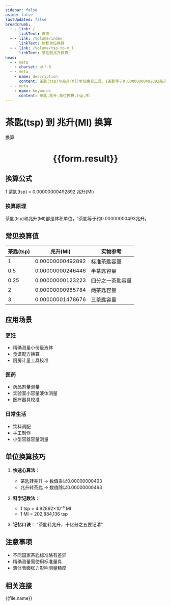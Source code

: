 ```yaml
---
sidebar: false
aside: false
lastUpdated: false
breadcrumb:
  - - link: /
      linkText: 首页
  - - link: /Volume/index
      linkText: 体积单位换算
  - - link: /Volume/tsp-to-m_l
      linkText: 茶匙到兆升换算
head:
  - - meta
    - charset: utf-8
  - - meta
    - name: description
      content: 茶匙(tsp)与兆升(Ml)单位换算工具，1茶匙等于0.00000000492892兆升。
  - - meta
    - name: keywords
      content: 茶匙,兆升,单位换算,tsp,Ml
---
```


# 茶匙(tsp) 到 兆升(Ml) 换算

<script setup>
import { onMounted, reactive, inject ,ref  } from 'vue'
import { NButton,NForm ,N极值FormItem,NInput,NInputNumber,NSelect,NCard,useMessage ,NGrid ,NGi } from 'naive-ui'
import { defineClientComponent } from 'vitepress'
import { Volume } from '../../files';

const convert = inject('convert')
const formRef = ref(null);
const rules = {
  number:{
    required: true,
    type: 'number',
    trigger: "blur"
  }
}
const form = reactive({
  number:null,
  result:'',
  title:'茶匙(tsp)到兆升(Ml)换算'
})

const convertHandler = (e) => {
  e.preventDefault();
  formRef.value?.validate((errors)=>{
    if (!errors) {
      form.result = `${form.number} tsp = ${convert(form.number).from('tsp').to('Ml')} Ml`
    }
  })
}
</script>

<n-form size="large" :model="form" ref='formRef' :rules="rules">
  <n-form-item label="数值" path="number">
    <n-input-number size="large" style="width:100%" :min="0" v-model:value="form.number" placeholder="请输入茶匙数值" />
  </n-form-item>
  <n-form-item>
    <n-button type="primary" style="width:100%" @click="convertHandler">换算</n-button>
  </n-form-item>
</n-form>
<n-card embedded :bordered="false" hoverable>
  <div style="text-align:center">
    <h1>{{form.result}}</h1>
  </div>
</n-card>

## 换算公式
1 茶匙(tsp) = 0.00000000492892 兆升(Ml)

### 换算原理
茶匙(tsp)和兆升(Ml)都是体积单位，1茶匙等于约0.00000000493兆升。

## 常见换算值
| 茶匙(tsp) | 兆升(Ml) | 实物参考                 |
|-----------|---------|--------------------------|
| 1         | 0.00000000492892 | 标准茶匙容量              |
| 0.5       | 0.00000000246446 | 半茶匙容量                |
| 0.25      | 0.00000000123223 | 四分之一茶匙容量          |
| 2         | 0.00000000985784 | 两茶匙容量                |
| 3         | 0.00000001478676 | 三茶匙容量                |

## 应用场景
### 烹饪
- 精确测量小份量液体
- 食谱配方换算
- 厨房计量工具校准

### 医药
- 药品剂量测量
- 实验室小容量液体测量
- 医疗器具校准

### 日常生活
- 饮料调配
- 手工制作
- 小型容器容量测量

## 单位换算技巧
1. **快速心算法**：
   - 茶匙转兆升 → 数值乘以0.00000000493
   - 兆升转茶匙 → 数值除以0.00000000493

2. **科学记数法**：
   - 1 tsp = 4.92892×10⁻⁹ Ml
   - 1 Ml = 202,884,136 tsp

3. **记忆口诀**：
   "茶匙转兆升，十亿分之五要记清"

## 注意事项
- 不同国家茶匙标准略有差异
- 精确测量需使用标准量具
- 液体表面张力影响测量精度

## 相关连接
<n-grid x-gap="12" :cols="4">
  <n-gi v-for="(file, index) in Volume" :key="index">
    <n-button
      text
      tag="a"
      :href="file.path"
      type="primary"
    >
      {{file.name}}
    </n-button>
  </n-gi>
</n-grid>